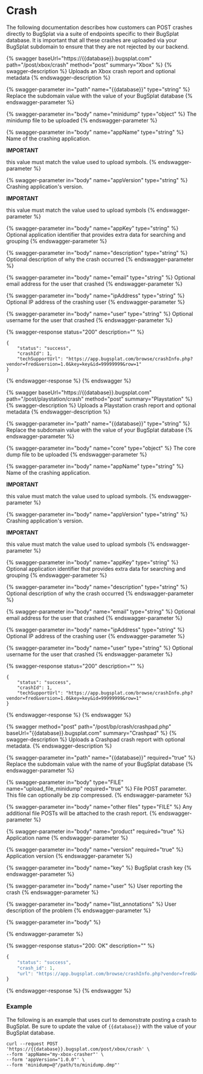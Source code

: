 # Crash

The following documentation describes how customers can POST crashes directly to BugSplat via a suite of endpoints specific to their BugSplat database. It is important that all these crashes are uploaded via your BugSplat subdomain to ensure that they are not rejected by our backend.

{% swagger baseUrl="https://{{database}}.bugsplat.com" path="/post/xbox/crash" method="post" summary="Xbox" %}
{% swagger-description %}
Uploads an Xbox crash report and optional metadata
{% endswagger-description %}

{% swagger-parameter in="path" name="{{database}}" type="string" %}
Replace the subdomain value  with the value of your BugSplat database
{% endswagger-parameter %}

{% swagger-parameter in="body" name="minidump" type="object" %}
The minidump file to be uploaded
{% endswagger-parameter %}

{% swagger-parameter in="body" name="appName" type="string" %}
Name of the crashing application. 

**IMPORTANT**

 this value must match the value used to upload symbols.
{% endswagger-parameter %}

{% swagger-parameter in="body" name="appVersion" type="string" %}
Crashing application's version. 

**IMPORTANT**

 this value must match the value used to upload symbols
{% endswagger-parameter %}

{% swagger-parameter in="body" name="appKey" type="string" %}
Optional application identifier that provides extra data for searching and grouping
{% endswagger-parameter %}

{% swagger-parameter in="body" name="description" type="string" %}
Optional description of why the crash occurred
{% endswagger-parameter %}

{% swagger-parameter in="body" name="email" type="string" %}
Optional email address for the user that crashed
{% endswagger-parameter %}

{% swagger-parameter in="body" name="ipAddress" type="string" %}
Optional IP address of the crashing user
{% endswagger-parameter %}

{% swagger-parameter in="body" name="user" type="string" %}
Optional username for the user that crashed
{% endswagger-parameter %}

{% swagger-response status="200" description="" %}
```
{
    "status": "success",
    "crashId": 1,
    "techSupportUrl": "https://app.bugsplat.com/browse/crashInfo.php?vendor=fred&version=1.0&key=key&id=99999999&row=1"
}
```
{% endswagger-response %}
{% endswagger %}

{% swagger baseUrl="https://{{database}}.bugsplat.com" path="/post/playstation/crash" method="post" summary="Playstation" %}
{% swagger-description %}
Uploads a Playstation crash report and optional metadata
{% endswagger-description %}

{% swagger-parameter in="path" name="{{database}}" type="string" %}
Replace the subdomain value  with the value of your BugSplat database
{% endswagger-parameter %}

{% swagger-parameter in="body" name="core" type="object" %}
The core dump file to be uploaded
{% endswagger-parameter %}

{% swagger-parameter in="body" name="appName" type="string" %}
Name of the crashing application. 

**IMPORTANT**

 this value must match the value used to upload symbols.
{% endswagger-parameter %}

{% swagger-parameter in="body" name="appVersion" type="string" %}
Crashing application's version. 

**IMPORTANT**

 this value must match the value used to upload symbols
{% endswagger-parameter %}

{% swagger-parameter in="body" name="appKey" type="string" %}
Optional application identifier that provides extra data for searching and grouping
{% endswagger-parameter %}

{% swagger-parameter in="body" name="description" type="string" %}
Optional description of why the crash occurred
{% endswagger-parameter %}

{% swagger-parameter in="body" name="email" type="string" %}
Optional email address for the user that crashed
{% endswagger-parameter %}

{% swagger-parameter in="body" name="ipAddress" type="string" %}
Optional IP address of the crashing user
{% endswagger-parameter %}

{% swagger-parameter in="body" name="user" type="string" %}
Optional username for the user that crashed
{% endswagger-parameter %}

{% swagger-response status="200" description="" %}
```
{
    "status": "success",
    "crashId": 1,
    "techSupportUrl": "https://app.bugsplat.com/browse/crashInfo.php?vendor=fred&version=1.0&key=key&id=99999999&row=1"
}
```
{% endswagger-response %}
{% endswagger %}

{% swagger method="post" path="/post/bp/crash/crashpad.php" baseUrl="{{database}}.bugsplat.com" summary="Crashpad" %}
{% swagger-description %}
Uploads a Crashpad crash report with optional metadata.
{% endswagger-description %}

{% swagger-parameter in="path" name="{{database}}" required="true" %}
Replace the subdomain value with the name of your BugSplat database
{% endswagger-parameter %}

{% swagger-parameter in="body" type="FILE" name="upload_file_minidump" required="true" %}
File POST parameter.  This file can optionally be zip compressed.
{% endswagger-parameter %}

{% swagger-parameter in="body" name="other files" type="FILE" %}
Any additional file POSTs will be attached to the crash report.
{% endswagger-parameter %}

{% swagger-parameter in="body" name="product" required="true" %}
Application name
{% endswagger-parameter %}

{% swagger-parameter in="body" name="version" required="true" %}
Application version
{% endswagger-parameter %}

{% swagger-parameter in="body" name="key" %}
BugSplat crash key
{% endswagger-parameter %}

{% swagger-parameter in="body" name="user" %}
User reporting the crash
{% endswagger-parameter %}

{% swagger-parameter in="body" name="list_annotations" %}
User description of the problem
{% endswagger-parameter %}

{% swagger-parameter in="body" %}

{% endswagger-parameter %}

{% swagger-response status="200: OK" description="" %}
```javascript
{
    "status": "success",
    "crash_id": 1,
    "url": "https://app.bugsplat.com/browse/crashInfo.php?vendor=fred&version=1.0&key=key&id=99999999&row=1"
}
```


{% endswagger-response %}
{% endswagger %}

### Example

The following is an example that uses curl to demonstrate posting a crash to BugSplat. Be sure to update the value of `{{database}}` with the value of your BugSplat database.

```
curl --request POST 'https://{{database}}.bugsplat.com/post/xbox/crash' \
--form 'appName="my-xbox-crasher"' \
--form 'appVersion="1.0.0"' \
--form 'minidump=@"/path/to/minidump.dmp"'
```
